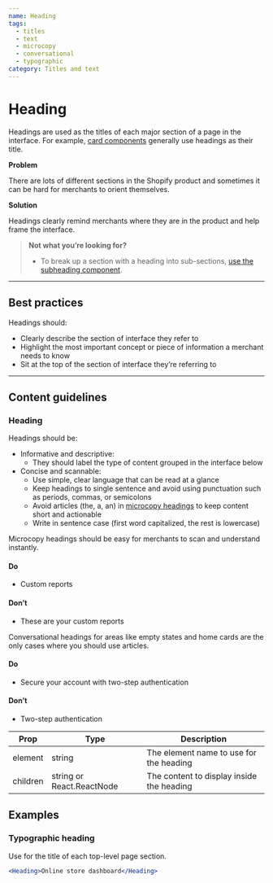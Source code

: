 ```yaml
---
name: Heading
tags:
  - titles
  - text
  - microcopy
  - conversational
  - typographic
category: Titles and text
---
```


# Heading

Headings are used as the titles of each major section of a page in the interface. For example, [card components](/components/card) generally use headings as their title.

**Problem**

There are lots of different sections in the Shopify product and sometimes it can be hard for merchants to orient themselves.

**Solution**

Headings clearly remind merchants where they are in the product and help frame the interface.

>**Not what you’re looking for?**
>* To break up a section with a heading into sub-sections, [use the subheading component](/components/subheading).

---

## Best practices

Headings should:

- Clearly describe the section of interface they refer to
- Highlight the most important concept or piece of information a merchant needs to know
- Sit at the top of the section of interface they’re referring to

---

## Content guidelines

### Heading

Headings should be:

- Informative and descriptive:
  - They should label the type of content grouped in the interface below
- Concise and scannable:
  - Use simple, clear language that can be read at a glance
  - Keep headings to single sentence and avoid using punctuation such as periods, commas, or semicolons
  - Avoid articles (the, a, an) in [microcopy headings](/content/grammar-and-mechanics#headings-and-subheadings) to keep content short and actionable
  - Write in sentence case (first word capitalized, the rest is lowercase)

Microcopy headings should be easy for merchants to scan and understand instantly.

<!-- usagelist -->
#### Do
- Custom reports

#### Don’t
- These are your custom reports
<!-- end -->

Conversational headings for areas like empty states and home cards are the only cases where you should use articles.
<!-- usagelist -->
#### Do
- Secure your account with two-step authentication

#### Don’t
- Two-step authentication
<!-- end -->

| Prop | Type | Description |
| ---- | ---- | ----------- |
| element | string | The element name to use for the heading |
| children | string or React.ReactNode | The content to display inside the heading |

## Examples

### Typographic heading

Use for the title of each top-level page section.

```jsx
<Heading>Online store dashboard</Heading>
```
